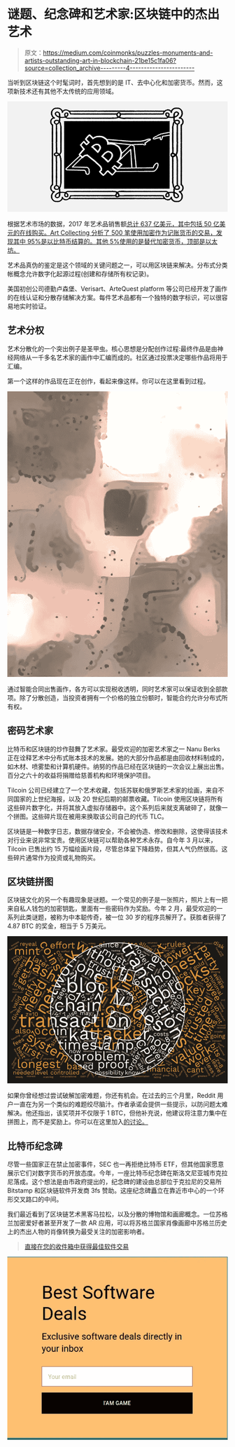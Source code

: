 # 谜题、纪念碑和艺术家:区块链中的杰出艺术

> 原文：<https://medium.com/coinmonks/puzzles-monuments-and-artists-outstanding-art-in-blockchain-21be15c1fa06?source=collection_archive---------4----------------------->

当听到区块链这个时髦词时，首先想到的是 IT、去中心化和加密货币。然而，这项新技术还有其他不太传统的应用领域。

![](img/5e9a4c2795519c628e0d083e3036ed69.png)

根据艺术市场的数据，2017 年艺术品销售额[总计 637 亿美元，其中包括 50 亿美元的在线购买。Art Collecting 分析了 500 笔使用加密作为记账货币的交易，发现其中 95%是以比特币结算的。其他 5%使用的是替代加密货币，顶部是以太坊。](https://www.artsy.net/article/artsy-editorial-art-market-hit-637-billion-2017-key-takeaways-art-basel-report)

艺术品真伪的鉴定是这个领域的关键问题之一，可以用区块链来解决。分布式分类帐概念允许数字化起源过程(创建和存储所有权记录)。

美国初创公司德勤卢森堡、Verisart、ArteQuest platform 等公司已经开发了画作的在线认证和分散存储解决方案。每件艺术品都有一个独特的数字标识，可以很容易地实时验证。

## **艺术分权**

艺术分散化的一个突出例子是圣甲虫。核心思想是分配创作过程:最终作品是由神经网络从一千多名艺术家的画作中汇编而成的。社区通过投票决定哪些作品将用于汇编。

第一个这样的作品现在正在创作，看起来像这样。你可以在这里看到过程。

![](img/e92bc9d04ef741576f1e9cb3f92f718a.png)

通过智能合同出售画作，各方可以实现税收透明，同时艺术家可以保证收到全部款项。除了分散创造，当投资者拥有一个价格的独立份额时，智能合约允许分布式所有权。

## **密码艺术家**

比特币和区块链的炒作鼓舞了艺术家。最受欢迎的加密艺术家之一 Nanu Berks 正在诠释艺术中分布式账本技术的发展。她的大部分作品都是由回收材料制成的，如木材、喷雾垫和计算机硬件。纳努的作品已经在区块链的一次会议上展出出售。百分之六十的收益将捐赠给慈善机构和环境保护项目。

Tilcoin 公司已经建立了一个艺术收藏，包括苏联和俄罗斯艺术家的绘画，来自不同国家的上世纪海报，以及 20 世纪后期的邮票收藏。Tilcoin 使用区块链将所有这些碎片数字化，并将其放入虚拟存储器中。这个系列后来就支离破碎了，就像一个拼图。这些碎片现在被用来换取该公司自己的代币 TLC。

区块链是一种数字日志，数据存储安全，不会被伪造、修改和删除，这使得该技术对行业来说非常宝贵。使用区块链可以帮助各种艺术永存。自今年 3 月以来，Tilcoin 已售出约 15 万幅绘画片段，尽管总体呈下降趋势，但其人气仍然很高。这些碎片通常作为投资或礼物购买。

## **区块链拼图**

区块链文化的另一个有趣现象是谜题。一个常见的例子是一张照片，照片上有一把来自私人钱包的加密钥匙，里面有一些密码作为奖励。今年 2 月，最受欢迎的一系列此类谜题，被称为中本聪传奇，被一位 30 岁的程序员解开了。获胜者获得了 4.87 BTC 的奖金，相当于 5 万美元。

![](img/e1cf69bec3741541255eca0c64b89513.png)

如果你曾经想过尝试破解加密难题，你还有机会。在过去的三个月里，Reddit 用户一直在为另一个类似的难题绞尽脑汁。作者承诺会提供一些提示，以防问题太难解决。他还指出，该奖项并不仅限于 1 BTC，但他补充说，他建议将注意力集中在拼图上，而不是奖励上。你可以在这里加入[的讨论。](https://www.reddit.com/r/Bitcoin/comments/8kk0pa/1_btc_is_hidden_in_this_puzzle_good_luck/)

## **比特币纪念碑**

尽管一些国家正在禁止加密事件，SEC 也一再拒绝比特币 ETF，但其他国家愿意展示它们对数字货币的开放态度。今年，一座比特币纪念碑在斯洛文尼亚城市克拉尼落成。这个想法是由市政府提出的，纪念碑的建设由总部位于克拉尼的交易所 Bitstamp 和区块链软件开发商 3fs 赞助。这座纪念碑矗立在靠近市中心的一个环形交叉路口的中间。

我们最近看到了区块链艺术黑客马拉松，以及分散的博物馆和画廊概念。一位苏格兰加密爱好者甚至开发了一款 AR 应用，可以将苏格兰国家肖像画廊中苏格兰历史上的杰出人物的肖像转换为最受关注的加密影响者。

> [直接在您的收件箱中获得最佳软件交易](https://coincodecap.com/?utm_source=coinmonks)

[![](img/7c0b3dfdcbfea594cc0ae7d4f9bf6fcb.png)](https://coincodecap.com/?utm_source=coinmonks)